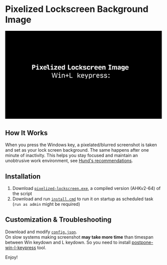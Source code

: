 # Pixelized Lockscreen Background Image

<img src="images/how-it-work.gif" width="768" alt="pixelized lockscreen background" />

## How It Works
When you press the Windows key, a pixelated/blurred screenshot is taken and set as your lock screen background.
The same happens after one minute of inactivity.
This helps you stay focused and maintain an unobtrusive work environment, see [Hund's recommendations](https://web.archive.org/web/20231004142509/https://hund.tty1.se/2018/09/04/use-a-pixelated-version-of-your-desktop-as-your-lockscreen-with-i3lock.html).  

## Installation
1. Download [`pixelized-lockscreen.exe`](pixelized-lockscreen.exe), a compiled version (AHKv2-64) of the script
2. Download and run [`install.cmd`](install.cmd) to run it on startup as scheduled task (`run as admin` might be required)

## Customization & Troubleshooting
Download and modify [`config.json`](config.json).  
On slow systems making screenshot **may take more time** than timespan between Win keydown and L keydown. So you need to install [postpone-win-l-keypress](/postpone-win-l-keypress) tool.

Enjoy!

